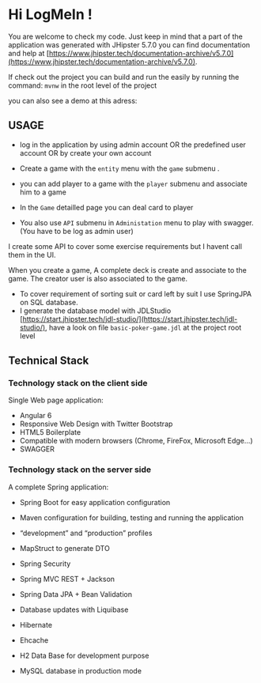 # Hi LogMeIn !
You are welcome to check my code.
Just keep in mind that a part of the application was generated with JHipster 5.7.0 you can find documentation and help at [https://www.jhipster.tech/documentation-archive/v5.7.0](https://www.jhipster.tech/documentation-archive/v5.7.0).

If check out the project you can build and run the easily by running the command: `mvnw` in the root level of the project

you can also see a demo at this adress:

## USAGE
* log in the application by using admin account OR the predefined user account OR by create your own account
* Create a game with the `entity` menu with the `game` submenu .
* you can add player to a game with the `player` submenu and associate him to a game
* In the `Game` detailled page you can deal card to player

* You also use `API` submenu in `Administation` menu to play with swagger. (You have to be log as admin user)

I create some API to cover some exercise requirements but I havent call them in the UI.

When you create a game, A complete deck is create and associate to the game. The creator user is also associated to the game.

* To cover requirement of sorting suit or card left by suit I use SpringJPA on SQL database.
* I generate the database model with JDLStudio [https://start.jhipster.tech/jdl-studio/](https://start.jhipster.tech/jdl-studio/), 
have a look on file `basic-poker-game.jdl` at the project root level


## Technical Stack
### Technology stack on the client side

Single Web page application:

* Angular 6
* Responsive Web Design with Twitter Bootstrap
* HTML5 Boilerplate
* Compatible with modern browsers (Chrome, FireFox, Microsoft Edge…)
* SWAGGER

### Technology stack on the server side

A complete Spring application:

* Spring Boot for easy application configuration
* Maven configuration for building, testing and running the application
* “development” and “production” profiles
* MapStruct to generate DTO 
* Spring Security
* Spring MVC REST + Jackson
* Spring Data JPA + Bean Validation
* Database updates with Liquibase
* Hibernate
* Ehcache
* H2 Data Base for development purpose

* MySQL database in production mode

